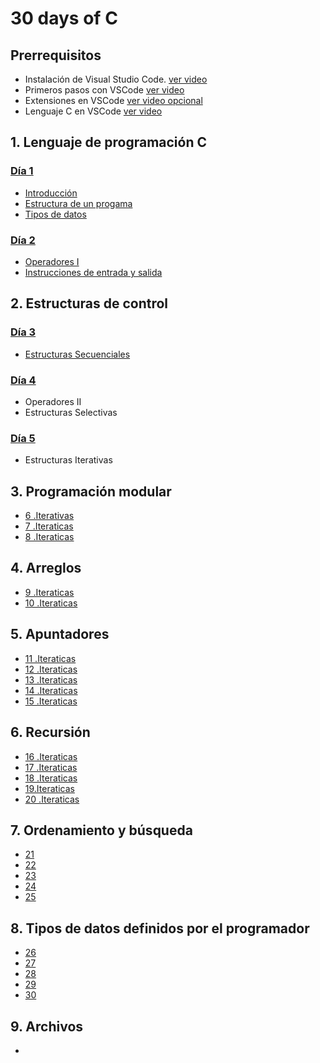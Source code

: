 # 30 days of C

## Prerrequisitos

* Instalación de Visual Studio Code. [ver video](https://youtu.be/IV2ueI02Uzg)
* Primeros pasos con VSCode [ver video](https://youtu.be/eurOEmEnwyg)
* Extensiones en VSCode [ver video opcional](https://youtu.be/AUkU4hVtoXc)
* Lenguaje C en VSCode [ver video](https://youtu.be/ZU53l80r4h4)

## 1. Lenguaje de programación C

### [Día 1](https://github.com/christiane-millan/30-days-of-C/tree/main/01_day_introduction)

* [Introducción](https://github.com/christiane-millan/30-days-of-C/tree/main/01_day_introduction#introducci%C3%B3n)
* [Estructura de un progama](https://github.com/christiane-millan/30-days-of-C/tree/main/01_day_introduction#estructura-de-un-programa)
* [Tipos de datos](https://github.com/christiane-millan/30-days-of-C/tree/main/01_day_introduction#tipos-de-datos)

### [Día 2](https://github.com/christiane-millan/30-days-of-C/tree/main/02_day_operators)

* [Operadores I](https://github.com/christiane-millan/30-days-of-C/tree/main/02_day_operators#operadores-i)
* [Instrucciones de entrada y salida](https://github.com/christiane-millan/30-days-of-C/tree/main/02_day_operators#instrucciones-de-entrada-y-salida)

## 2. Estructuras de control

### [Día 3](https://github.com/christiane-millan/30-days-of-C/tree/main/03_day__sequential)

* [Estructuras Secuenciales](https://github.com/christiane-millan/30-days-of-C/tree/main/03_day__sequential#estructuras-secuenciales)

### [Día 4]()

* Operadores II
* Estructuras Selectivas

### [Día 5]()

* Estructuras Iterativas

## 3. Programación modular

* [6 .Iterativas]()
* [7 .Iteraticas]()
* [8 .Iteraticas]()


## 4. Arreglos

* [9 .Iteraticas]()
* [10 .Iteraticas]()

## 5. Apuntadores

* [11 .Iteraticas]()
* [12 .Iteraticas]()
* [13 .Iteraticas]()
* [14 .Iteraticas]()
* [15 .Iteraticas]()

## 6. Recursión

* [16 .Iteraticas]()
* [17 .Iteraticas]()
* [18 .Iteraticas]()
* [19.Iteraticas]()
* [20 .Iteraticas]()

## 7. Ordenamiento y búsqueda

* [21]()
* [22]()
* [23]()
* [24]()
* [25]()

## 8. Tipos de datos definidos por el programador

* [26]()
* [27]()
* [28]()
* [29]()
* [30]()

## 9. Archivos

*
